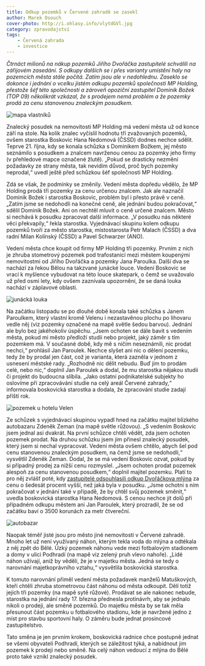 ```yaml
---
title: Odkup pozemků v Červené zahradě se zasekl
author: Marek Osouch
cover-photo: http://i.ohlasy.info/vlytdGVl.jpg
category: zpravodajství
tags:
    - Červená zahrada
    - investice
---
```


*Čtrnáct milionů na nákup pozemků Jiřího Dvořáčka zastupitelé schválili na zářijovém zasedání. S odkupy dalších se i přes varianty umístění haly na pozemcích města stále počítá. Zatím jsou ale v nedohlednu. Zaseklo se dokonce i jednání o vcelku jistém odkupu pozemků společnosti MP Holding, přestože šéf této společnosti a zároveň opoziční zastupitel Dominik Božek (TOP 09) několikrát vzkázal, že s prodejem nemá problém a že pozemky prodá za cenu stanovenou znaleckým posudkem.*

<img src="http://i.ohlasy.info/109yOEq.jpg" alt="mapa vlastníků" class="img-responsive img-popup" data-author="ČÚZK, Marek Osouch">

Znalecký posudek na nemovitosti MP Holding má vedení města už od konce září na stole. Na kolik znalec vyčíslil hodnotu tří zvažovaných pozemků, ovšem starostka Boskovic Hana Nedomová (ČSSD) dodnes nechce sdělit. Teprve 21. října, kdy se konala schůzka s Dominikem Božkem, jej město seznámilo s posudkem a znalcem navrženou cenou za pozemky jeho firmy (v přehledové mapce označené žlutě). „Pokud se drasticky nezmění požadavky ze strany města, tak nevidím důvod, proč bych pozemky neprodal,“ uvedl ještě před schůzkou šéf společnosti MP Holding.

Zdá se však, že podmínky se změnily. Vedení města dopředu vědělo, že MP Holding prodá tři pozemky za cenu určenou znalcem. Jak ale naznačil Dominik Božek i starostka Boskovic, problém byl i přesto právě v ceně. „Zatím jsme se nedohodli na konečné ceně, ale jednání budou pokračovat,“ sdělil Dominik Božek. Ani on nechtěl mluvit o ceně určené znalcem. Město si nechává k posudku zpracovat další informace. „V posudku nás některé věci překvapily,“ řekla starostka. Vyjednávací skupinu kolem odkupu pozemků tvoří za město starostka, místostarosta Petr Malach (ČSSD) a dva radní Milan Kolínský (ČSSD) a Pavel Schwarzer (ANO).

Vedení města chce koupit od firmy MP Holding tři pozemky. Prvním z nich je zhruba stometrový pozemek pod trafostanicí mezi městem koupenými nemovitostmi od Jiřího Dvořáčka a pozemky Jana Paroulka. Další dva se nachází za řekou Bělou na takzvané junácké louce. Vedení Boskovic se vrací k myšlence vybudovat na této louce skatepark, o čemž se uvažovalo už před osmi lety, kdy ovšem zaznívala upozornění, že se daná louka nachází v záplavové oblasti.

<img src="http://i.ohlasy.info/FjgXu2a.jpg" alt="junácká louka" class="img-responsive img-popup" data-author="Marek Osouch">

Na začátku listopadu se po dlouhé době konala také schůzka s Janem Paroulkem, který vlastní kromě Velenu i nezastavěnou plochu po lihovaru vedle něj (viz pozemky označené na mapě světle šedou barvou). Jednání ale bylo bez jakéhokoliv úspěchu. „Jsem ochoten se dále bavit s vedením města, pokud mi město předloží studii nebo projekt, jaký záměr s tím pozemkem má. V současné době, kdy mě s ničím neseznámili, nic prodat nechci,“ prohlásil Jan Paroulek. Nechce slyšet ani nic o dělení pozemku, tedy že by prodal jen část, což je varianta, která zazněla v jednom z usnesení městské rady. „Rozhodně nic dělit nebudu. Buď jim to prodám celé, nebo nic,“ doplnil Jan Paroulek a dodal, že mu starostka nějakou studii či projekt do budoucna slíbila. „Jako ostatní podnikatelské subjekty ho oslovíme při zpracovávání studie na celý areál Červené zahrady,“ informovala boskovická starostka a dodala, že zpracování studie zadají příští rok.

<img src="http://i.ohlasy.info/vlytdGV.jpg" alt="pozemek u hotelu Velen" class="img-responsive img-popup" data-author="Marek Osouch">

Ze schůzek s vyjednávací skupinou vypadl hned na začátku majitel blízkého autobazaru Zdeněk Zeman (na mapě světle růžovou). „S vedením Boskovic jsem jednal asi dvakrát. Na první schůzce chtěli vědět, zda jsem ochoten pozemek prodat. Na druhou schůzku jsem jim přinesl znalecký posudek, který jsem si nechal vypracovat. Vedení města ovšem chtělo, abych šel pod cenu stanovenou znaleckým posudkem, na čemž jsme se nedohodli,“ vysvětlil Zdeněk Zeman. Dodal, že se má vedení Boskovic ozvat, pokud by si případný prodej za nižší cenu rozmyslel. „Jsem ochoten prodat pozemek alespoň za cenu stanovenou posudkem,“ doplnil majitel pozemku. Platí to pro něj zvlášť poté, kdy [zastupitelé odsouhlasili odkup Dvořáčkova mlýna](/clanky/2015/10/dvorackuv-mlyn.html) za cenu o šedesát procent vyšší, než jaká byla v posudku. „Jsme ochotni s ním pokračovat v jednání také v případě, že by chtěl svůj pozemek směnit,“ uvedla boskovická starostka Hana Nedomová. S cenou nechce jít dolů při případném odkupu městem ani Jan Paroulek, který prozradil, že se od začátku baví o 3500 korunách za metr čtvereční.

<img src="http://i.ohlasy.info/bB6J9R5.jpg" alt="autobazar" class="img-responsive img-popup" data-author="Marek Osouch">

Naopak téměř jisté jsou pro město jiné nemovitosti v Červené zahradě. Mnoho let už není využívaný náhon, kterým tekla voda do mlýna a odtékala z něj zpět do Bělé. Úzký pozemek náhonu vede mezi fotbalovým stadionem a domy v ulici Podhradí (na mapě viz zelený pruh vlevo nahoře). „Lidé náhon užívají, aniž by věděli, že je v majetku města. Jedná se tedy o narovnání majetkoprávního vztahu,“ vysvětlila boskovická starostka.

K tomuto narovnání přiměl vedení města požadavek manželů Matuškových, kteří chtěli zhruba stometrovou část náhonu od města odkoupit. Dělí totiž jejich tři pozemky (na mapě sytě růžové). Prodávat se ale nakonec nebude, starostka na jednání rady 17. března přednesla protinávrh, aby se jednalo nikoli o prodeji, ale směně pozemků. Do majetku města by se tak měla přesunout část pozemku u fotbalového stadionu, kde je navržené jedno z míst pro stavbu sportovní haly. O záměru bude jednat prosincové zastupitelstvo. 

Tato směna je jen prvním krokem, boskovická radnice chce postupně jednat se všemi obyvateli Podhradí, kterých se záležitost týká, a nabídnout jim pozemek k prodeji nebo směně. Na celý náhon vedoucí z mlýna do Bělé proto také vznikl znalecký posudek.
